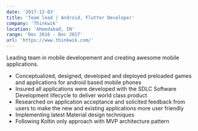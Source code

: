 ```yaml
---
date: '2017-12-03'
title: 'Team lead | Android, Flutter Developer'
company: 'Thinkwik'
location: 'Ahmedabad, IN'
range: 'Dec 2016 - Dec 2017'
url: 'https://www.thinkwik.com/'
---
```


Leading team in mobile developement and creating awesome mobile applications.

- Conceptualized, designed, developed and deployed preloaded games and applications for android based mobile phones
- Insured all applications were developed with the SDLC Software Development lifecycle to deliver world class product
- Researched on application acceptance and solicited feedback from users to make the new and existing applications more user friendly
- Implementing latest Material design techniques
- Following Koltin only approach with MVP architecture pattern
